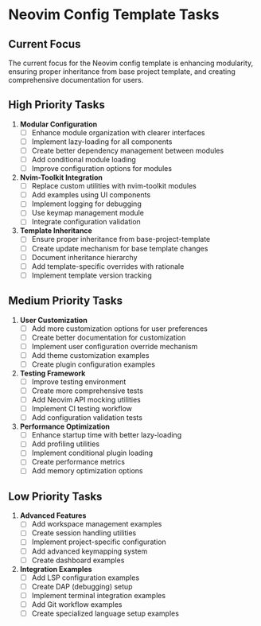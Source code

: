 # Neovim Config Template Tasks

## Current Focus

The current focus for the Neovim config template is enhancing modularity, ensuring proper inheritance from base project template, and creating comprehensive documentation for users.

## High Priority Tasks

1. **Modular Configuration**
   - [ ] Enhance module organization with clearer interfaces
   - [ ] Implement lazy-loading for all components
   - [ ] Create better dependency management between modules
   - [ ] Add conditional module loading
   - [ ] Improve configuration options for modules

2. **Nvim-Toolkit Integration**
   - [ ] Replace custom utilities with nvim-toolkit modules
   - [ ] Add examples using UI components
   - [ ] Implement logging for debugging
   - [ ] Use keymap management module
   - [ ] Integrate configuration validation

3. **Template Inheritance**
   - [ ] Ensure proper inheritance from base-project-template
   - [ ] Create update mechanism for base template changes
   - [ ] Document inheritance hierarchy
   - [ ] Add template-specific overrides with rationale
   - [ ] Implement template version tracking

## Medium Priority Tasks

1. **User Customization**
   - [ ] Add more customization options for user preferences
   - [ ] Create better documentation for customization
   - [ ] Implement user configuration override mechanism
   - [ ] Add theme customization examples
   - [ ] Create plugin configuration examples

2. **Testing Framework**
   - [ ] Improve testing environment
   - [ ] Create more comprehensive tests
   - [ ] Add Neovim API mocking utilities
   - [ ] Implement CI testing workflow
   - [ ] Add configuration validation tests

3. **Performance Optimization**
   - [ ] Enhance startup time with better lazy-loading
   - [ ] Add profiling utilities
   - [ ] Implement conditional plugin loading
   - [ ] Create performance metrics
   - [ ] Add memory optimization options

## Low Priority Tasks

1. **Advanced Features**
   - [ ] Add workspace management examples
   - [ ] Create session handling utilities
   - [ ] Implement project-specific configuration
   - [ ] Add advanced keymapping system
   - [ ] Create dashboard examples

2. **Integration Examples**
   - [ ] Add LSP configuration examples
   - [ ] Create DAP (debugging) setup
   - [ ] Implement terminal integration examples
   - [ ] Add Git workflow examples
   - [ ] Create specialized language setup examples
